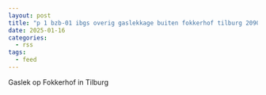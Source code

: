 ```yaml
---
layout: post
title: "p 1 bzb-01 ibgs overig gaslekkage buiten fokkerhof tilburg 209092 209433"
date: 2025-01-16
categories: 
  - rss
tags: 
  - feed
---
```


Gaslek op Fokkerhof in Tilburg
